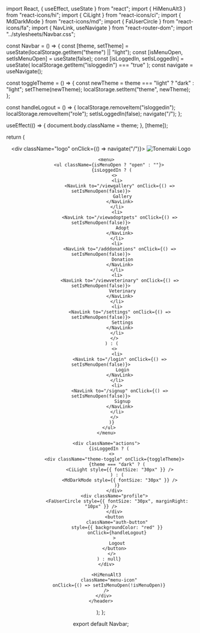 import React, { useEffect, useState } from "react";
import { HiMenuAlt3 } from "react-icons/hi";
import { CiLight } from "react-icons/ci";
import { MdDarkMode } from "react-icons/md";
import { FaUserCircle } from "react-icons/fa";
import { NavLink, useNavigate } from "react-router-dom";
import "../stylesheets/Navbar.css";

const Navbar = () => {
  const [theme, setTheme] = useState(localStorage.getItem("theme") || "light");
  const [isMenuOpen, setIsMenuOpen] = useState(false);
  const [isLoggedIn, setIsLoggedIn] = useState(
    localStorage.getItem("isloggedin") === "true"
  );
  const navigate = useNavigate();

  const toggleTheme = () => {
    const newTheme = theme === "light" ? "dark" : "light";
    setTheme(newTheme);
    localStorage.setItem("theme", newTheme);
  };

  const handleLogout = () => {
    localStorage.removeItem("isloggedin");
    localStorage.removeItem("role");
    setIsLoggedIn(false);
    navigate("/");
  };

  useEffect(() => {
    document.body.className = theme;
  }, [theme]);

  return (
    <header className="navbar">
      <div className="navbar-content">
        <div className="logo" onClick={() => navigate("/")}>
          <img src="/images/logo.png" alt="Tonemaki Logo" />
        </div>

        <menu>
          <ul className={isMenuOpen ? "open" : ""}>
            {isLoggedIn ? (
              <>
                <li>
                  <NavLink to="/viewgallery" onClick={() => setIsMenuOpen(false)}>
                    Gallery
                  </NavLink>
                </li>
                <li>
                  <NavLink to="/viewadoptpets" onClick={() => setIsMenuOpen(false)}>
                    Adopt
                  </NavLink>
                </li>
                <li>
                  <NavLink to="/adddonations" onClick={() => setIsMenuOpen(false)}>
                    Donation
                  </NavLink>
                </li>
                <li>
                  <NavLink to="/viewveterinary" onClick={() => setIsMenuOpen(false)}>
                    Veterinary
                  </NavLink>
                </li>
                <li>
                  <NavLink to="/settings" onClick={() => setIsMenuOpen(false)}>
                    Settings
                  </NavLink>
                </li>
              </>
            ) : (
              <>
                <li>
                  <NavLink to="/login" onClick={() => setIsMenuOpen(false)}>
                    Login
                  </NavLink>
                </li>
                <li>
                  <NavLink to="/signup" onClick={() => setIsMenuOpen(false)}>
                    Signup
                  </NavLink>
                </li>
              </>
            )}
          </ul>
        </menu>

        <div className="actions">
          {isLoggedIn ? (
            <>
              <div className="theme-toggle" onClick={toggleTheme}>
                {theme === "dark" ? (
                  <CiLight style={{ fontSize: "30px" }} />
                ) : (
                  <MdDarkMode style={{ fontSize: "30px" }} />
                )}
              </div>
              <div className="profile">
                <FaUserCircle style={{ fontSize: "30px", marginRight: "10px" }} />
              </div>
              <button
                className="auth-button"
                style={{ backgroundColor: "red" }}
                onClick={handleLogout}
              >
                Logout
              </button>
            </>
          ) : null}
        </div>

        <HiMenuAlt3
          className="menu-icon"
          onClick={() => setIsMenuOpen(!isMenuOpen)}
        />
      </div>
    </header>
  );
};

export default Navbar;
